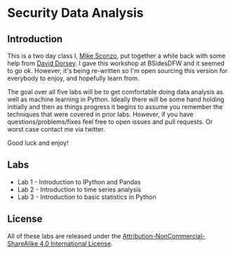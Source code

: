 # Security Data Analysis

## Introduction

This is a two day class I, [Mike Sconzo](https://twitter.com/sooshie), put together a while back with some help from [David Dorsey](https://twitter.com/trogdorsey). I gave this workshop at BSidesDFW and it seemed to go ok. However, it's being re-written so I'm open sourcing this version for everybody to enjoy, and hopefully learn from.

The goal over all five labs will be to get comfortable doing data analysis as well as machine learning in Python. Ideally there will be some hand holding initially and then as things progress it begins to assume you remember the techniques that were covered in prior labs. However, if you have questions/problems/fixes feel free to open issues and pull requests. Or worst case contact me via twitter.

Good luck and enjoy!

## Labs
* Lab 1 - Introduction to IPython and Pandas
* Lab 2 - Introduction to time series analysis
* Lab 3 - Introduction to basic statistics in Python

## License
All of these labs are released under the [Attribution-NonCommercial-ShareAlike 4.0 International License](http://creativecommons.org/licenses/by-nc-sa/4.0/).

